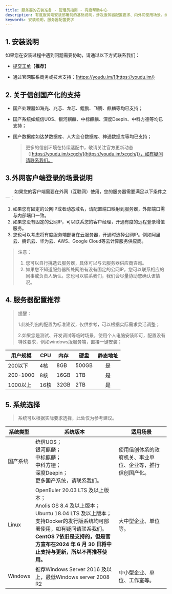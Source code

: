 ```yaml
---
title: 服务器的安装准备 - 管理员指南 - 有度帮助中心
description: 有度服务端安装部署前的基础说明，涉及服务器配置要求、内外网使用场景。统信UOS，银河麒麟，中标麒麟，Deepin深度，国产系统，国产Linux，鲲鹏，飞腾，龙芯，兆芯。
keywords: 安装说明，服务器配置要求
---
```


## 1. 安装说明

如果您在安装过程中遇到问题需要协助，请通过以下方式联系我们：

- [提交工单](https://kf.youdu.im)【**推荐**】

- 通过官网联系商务或技术支持：[https://youdu.im/](https://youdu.im/)

## 2. 关于信创国产化的支持

- 国产处理器如海光、兆芯、龙芯、鲲鹏、飞腾、麒麟等均已支持；

- 国产系统如统信UOS、银河麒麟、中标麒麟、深度Deepin、中科方德等均已支持；

- 国产数据库如达梦数据库、人大金仓数据库、神通数据库等均已支持；

  > 更多的信创环境在持续适配中，敬请关注官方更新动态（[https://youdu.im/xcgch/](https://youdu.im/xcgch/)），如有疑问请联系我们。

## 3.外网客户端登录的场景说明

　　如果您的客户端需要在外网（互联网）使用，您的服务器需要满足以下条件之一：

1. 如果您有固定的公网IP或者动态域名，请配置端口映射到服务器，外部端口需与内部端口一致。
2. 如果您没有固定的公网IP，可以联系您的客户经理，开通有度的远程登录增值服务。
3. 您也可以考虑将有度服务端部署在云服务器，开通时选择公网IP。例如阿里云、腾讯云、华为云、AWS、Google Cloud等云计算服务供应商。

> 注意：
>
> 1. 您可以自行挑选云服务器，具体可以与云服务器供应商咨询。
> 2. 如果您不知道服务器所处网络有没有固定的公网IP，您可以联系相应的同事或负责人确认。您也可以联系我们，我们会尽量协助您确认该情况。

## 4. 服务器配置推荐

> 提醒：
>
> 1.此处列出的配置为标准建议，仅供参考，可以根据实际需求灵活调整；
>
> 2.如果您是测试、开发调试等临时场景，使用个人电脑安装即可，配置没有特殊要求，例如windows版服务端，直接一键安装；

| 用户规模 | CPU  | 内存 | 硬盘  | 静态地址 |
| -------- | ---- | ---- | ----- | :------: |
| 200以下  | 4核  | 8GB  | 500GB |    是    |
| 200-1000 | 8核  | 16GB | 1TB   |    是    |
| 1000以上 | 16核 | 32GB | 2TB   |    是    |

## 5. 系统选择

> 系统可以根据实际要求选择，此处仅为参考建议。

| 系统类型 | 系统版本                                                     | 适用场景                                                   |
| -------- | ------------------------------------------------------------ | ---------------------------------------------------------- |
| 国产系统 | 统信UOS；<br>银河麒麟；<br>中标麒麟；<br>中科方德；<br>深度Deepin；<br>更多国产系统，请联系我们。 | 使用信创体系的政府机关、事业单位、企业等，推行信创国产化。 |
| Linux    | OpenEuler 20.03 LTS 及以上版本；<br>Anolis OS 8.4 及以上版本；<br>Ubuntu 18.04 LTS 及以上版本；<br>支持Docker的发行版系统均可部署使用，如有疑问请联系我们。<br>**CentOS 7依旧是支持的，但是官方宣布在2024 年 6 月 30 日将中止支持与更新，所以不再推荐使用。** | 大中型企业、单位等。                                       |
| Windows  | 推荐Windows Server 2016 及以上，最低Windows server 2008 R2   | 中小型企业、单位、工作室等。                               |
